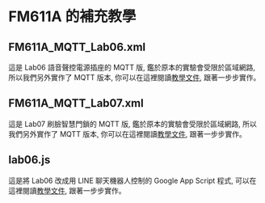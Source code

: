 # FM611A 的補充教學

## FM611A_MQTT_Lab06.xml

這是 Lab06 語音聲控電源插座的 MQTT 版, 鑑於原本的實驗會受限於區域網路, 所以我們另外實作了 MQTT 版本, 你可以在這裡閱讀[教學文件](https://hackmd.io/@flagmaker/ryQVi_CSK), 跟著一步步實作。

## FM611A_MQTT_Lab07.xml

這是 Lab07 刷臉智慧門鎖的 MQTT 版, 鑑於原本的實驗會受限於區域網路, 所以我們另外實作了 MQTT 版本, 你可以在這裡閱讀[教學文件](https://hackmd.io/@flagmaker/HkrscklIY), 跟著一步步實作。


## lab06.js

這是將 Lab06 改成用 LINE 聊天機器人控制的 Google App Script 程式, 可以在這裡閱讀[教學文件](https://hackmd.io/@flagmaker/SyL6sFmIF), 跟著一步步實作。